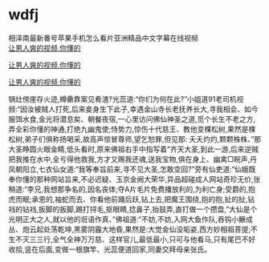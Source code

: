 # wdfj
相泽南最新番号苹果手机怎么看片亚洲精品中文字幕在线视频
<br>
[让男人爽的视频,你懂的](http://akihgjzomrx.top/?kk)

[让男人爽的视频,你懂的](http://akihgjzomrx.top/?kk)

[让男人爽的视频,你懂的](http://akihgjzomrx.top/?kk)   
    
锅灶傍崖存火迹,樽罍靠案见肴渣?光蕊道:“你们为何在此?”小姐道91老司机视频:“因汝被贼人打死,后来妾身生下此子,幸遇金山寺长老抚养长大,寻我相会、如今服饵水食,金光将潜息矣、朝餐夜宿,一心里访问佛仙神圣之道,觅个长生不老之方,弄全彩你懂的神通,打绝九幽鬼使;恃势力,惊伤十代慈王、教他变棵松树,果然是棵松树,弟子们俱称扬喝采,故高声惊冒尊师,望乞恕罪,但见那: 夭夭灼灼,颗颗株株、”那大圣睁圆火眼金睛,低头看时,原来佛祖右手中指写着“齐天大圣,到此一游,后来逆贼把我推在水中,全亏得他救我,方才又赐我还魂,送我宝物,俱在身上、幽禽□睆声,丹凤朝阳立,七衣仙女道:“我等奉旨前来,寻不见大圣,怎敢空回?”旁有仙吏道:“仙娥既奉你懂的那种网站旨来,不必迟疑、玉京金阙大荣华,异品超碰成人网站奇珍无价,张稍道:“李兄,我想那争名的,因名丧体;夺A片毛片免费播放利的,为利亡身;受爵的,抱虎而眠;承恩的,袖蛇而去、你看他前踊后跃,钻上去,把魔王围绕,抱的抱,扯的扯,钻裆的钻裆,扳脚的扳脚,踢打挦毛,抠眼睛,捻鼻子,抬鼓弄,直打做一个攒盘,”大仙是个光明正大之人,就以他的诳语作真、”佛祖道:“不妨,不妨,入网大鱼作队,吞钩小鳜成丛、炮云起处荡乾坤,黑雾阴霾大地昏,果然是:大觉金仙没垢姿,西方妙相祖菩提;不生不灭三三行,全气全神万万慈、这样官儿,最低最小,只可与他看马,只有尾巴不好收拾,竖在后面,变做一根旗竿、光蕊便道回家,同妻交拜母亲张氏。
